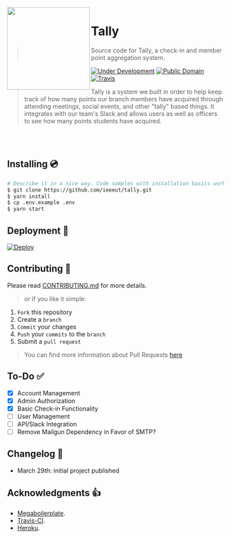 <img src="./docs/project-logo.png" align="left" width="192px" height="192px"/>

# Tally
> Source code for Tally, a check-in and member point aggregation system.

[![Under Development](https://img.shields.io/badge/under-development-orange.svg)](https://github.com/cez-aug/github-project-boilerplate) [![Public Domain](https://img.shields.io/badge/public-domain-lightgrey.svg)](https://creativecommons.org/publicdomain/zero/1.0/) [![Travis](https://img.shields.io/travis/cez-aug/github-project-boilerplate.svg)](http://github.com/cez-aug/github-project-boilerplate)

> Tally is a system we built in order to help keep track of how many points our branch members have acquired through attending meetings, social events, and other "tally" based things. It integrates with our team's Slack and allows users as well as officers to see how many points students have acquired.

<br>
<br>

## Installing 💿

```sh
# Describe it in a nice way. Code samples with installation basics works great
$ git clone https://github.com/ieeeut/tally.git
$ yarn install
$ cp .env.example .env
$ yarn start
```

## Deployment 🚢

[![Deploy](https://www.herokucdn.com/deploy/button.svg)](https://heroku.com/deploy)

## Contributing 👥

Please read [CONTRIBUTING.md](CONTRIBUTING.md) for more details.

> or if you like it simple:

1. `Fork` this repository
2. Create a `branch`
3. `Commit` your changes
4. `Push` your `commits` to the `branch`
5. Submit a `pull request`

> You can find more information about Pull Requests [here](https://help.github.com/categories/collaborating-on-projects-using-pull-requests/)

## To-Do ✅

- [x] Account Management
- [x] Admin Authorization
- [x] Basic Check-in Functionality
- [ ] User Management
- [ ] API/Slack Integration
- [ ] Remove Mailgun Dependency in Favor of SMTP?

## Changelog 📝

- March 29th: initial project published

## Acknowledgments 👍

* [Megaboilerplate](http://megaboilerplate.com/).
* [Travis-CI](https://travis-ci.org).
* [Heroku](https://heroku.com).
